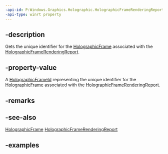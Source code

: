 ```yaml
---
-api-id: P:Windows.Graphics.Holographic.HolographicFrameRenderingReport.FrameId
-api-type: winrt property
---
```


## -description

Gets the unique identifier for the [HolographicFrame](holographicframe.md) associated with the [HolographicFrameRenderingReport](holographicframerenderingreport.md).

## -property-value

A [HolographicFrameId](holographicframeid.md) representing the unique identifier for the [HolographicFrame](holographicframe.md) associated with the [HolographicFrameRenderingReport](holographicframerenderingreport.md).

## -remarks

## -see-also

[HolographicFrame](holographicframe.md)
[HolographicFrameRenderingReport](holographicframerenderingreport.md)

## -examples

